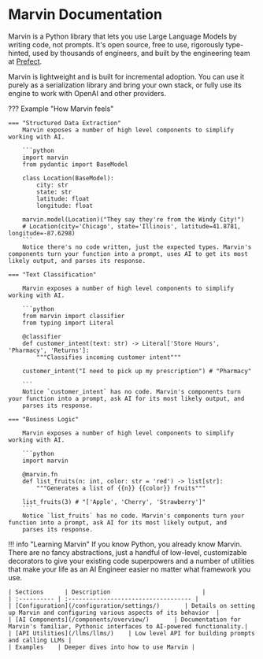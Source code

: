 # Marvin Documentation

Marvin is a Python library that lets you use Large Language Models by writing code, not prompts. It's open source,
free to use, rigorously type-hinted, used by thousands of engineers, and built by the engineering team at [Prefect](https://prefect.io).

Marvin is lightweight and is built for incremental adoption. You can use it purely as a serialization library and bring your own stack,
or fully use its engine to work with OpenAI and other providers. 

??? Example "How Marvin feels"

    === "Structured Data Extraction"
        Marvin exposes a number of high level components to simplify working with AI. 

        ```python
        import marvin
        from pydantic import BaseModel

        class Location(BaseModel):
            city: str
            state: str
            latitude: float
            longitude: float

        marvin.model(Location)("They say they're from the Windy City!")
        # Location(city='Chicago', state='Illinois', latitude=41.8781, longitude=-87.6298)
        ```
        Notice there's no code written, just the expected types. Marvin's components turn your function into a prompt, uses AI to get its most likely output, and parses its response.
    
    === "Text Classification"
    
        Marvin exposes a number of high level components to simplify working with AI. 

        ```python
        from marvin import classifier
        from typing import Literal

        @classifier
        def customer_intent(text: str) -> Literal['Store Hours', 'Pharmacy', 'Returns']:
            """Classifies incoming customer intent"""

        customer_intent("I need to pick up my prescription") # "Pharmacy"

        ```
        Notice `customer_intent` has no code. Marvin's components turn your function into a prompt, ask AI for its most likely output, and
        parses its response.
    
    === "Business Logic"

        Marvin exposes a number of high level components to simplify working with AI. 

        ```python
        import marvin

        @marvin.fn
        def list_fruits(n: int, color: str = 'red') -> list[str]:
            """Generates a list of {{n}} {{color}} fruits"""

        list_fruits(3) # "['Apple', 'Cherry', 'Strawberry']"
        ```
        Notice `list_fruits` has no code. Marvin's components turn your function into a prompt, ask AI for its most likely output, and
        parses its response.

!!! info "Learning Marvin"
    If you know Python, you already know Marvin. There are no fancy abstractions, just a handful of low-level, customizable decorators 
    to give your existing code superpowers and a number of utilities that make your life as an AI Engineer easier no matter
    what framework you use. 

    | Sections      | Description                          |
    | :---------- | :----------------------------------- |
    | [Configuration](/configuration/settings/)       | Details on setting up Marvin and configuring various aspects of its behavior  |
    | [AI Components](/components/overview/)       | Documentation for Marvin's familiar, Pythonic interfaces to AI-powered functionality.|
    | [API Utilities](/llms/llms/)    | Low level API for building prompts and calling LLMs |
    | Examples    | Deeper dives into how to use Marvin |